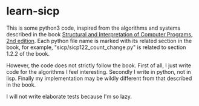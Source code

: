 # learn-sicp

This is some python3 code, inspired from the algorithms and systems described in the book [Structural and Interpretation of Computer Programs, 2nd edition](https://mitpress.mit.edu/sites/default/files/sicp/full-text/book/book-Z-H-4.html#%_toc_start). Each python file name is marked with its related section in the book, for example, "sicp/sicp122_count_change.py" is related to section 1.2.2 of the book.

However, the code does not strictly follow the book. First of all, I just write code for the algorithms I feel interesting. Secondly I write in python, not in lisp. Finally my implementation may be wildly different from that described in the book.

I will not write elaborate tests because I'm so lazy.
